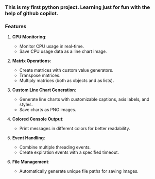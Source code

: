### This is my first python project. Learning just for fun with the help of github copilot.

### Features

1. **CPU Monitoring**:
   - Monitor CPU usage in real-time.
   - Save CPU usage data as a line chart image.

2. **Matrix Operations**:
   - Create matrices with custom value generators.
   - Transpose matrices.
   - Multiply matrices (both as objects and as lists).

3. **Custom Line Chart Generation**:
   - Generate line charts with customizable captions, axis labels, and styles.
   - Save charts as PNG images.

4. **Colored Console Output**:
   - Print messages in different colors for better readability.

5. **Event Handling**:
   - Combine multiple threading events.
   - Create expiration events with a specified timeout.

6. **File Management**:
   - Automatically generate unique file paths for saving images.
